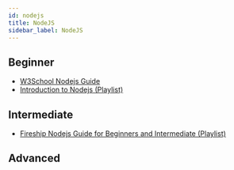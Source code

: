 ```yaml
---
id: nodejs
title: NodeJS
sidebar_label: NodeJS
---
```


## Beginner

- [W3School Nodejs Guide](https://www.w3schools.com/nodejs)
- [Introduction to Nodejs (Playlist)](https://www.youtube.com/watch?v=VShtPwEkDD0&list=PLZlA0Gpn_vH_uZs4vJMIhcinABSTUH2bY)

## Intermediate

- [Fireship Nodejs Guide for Beginners and Intermediate (Playlist)](https://www.youtube.com/watch?v=ENrzD9HAZK4&list=PL0vfts4VzfNiq0-fXbVVdnngU1Ur2SzyZ&ab_channel=Fireship)

## Advanced

